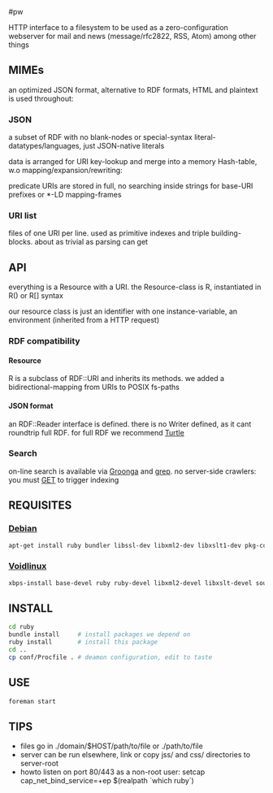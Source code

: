 #pw

HTTP interface to a filesystem to be used as a zero-configuration webserver for mail and news (message/rfc2822, RSS, Atom) among other things

## MIMEs
an optimized JSON format, alternative to RDF formats, HTML and plaintext is used throughout:

### JSON
a subset of RDF with no blank-nodes or special-syntax literal-datatypes/languages, just JSON-native literals

data is arranged for URI key-lookup and merge into a memory Hash-table, w.o mapping/expansion/rewriting:

predicate URIs are stored in full, no searching inside strings for base-URI prefixes or *-LD mapping-frames

### URI list
files of one URI per line. used as primitive indexes and triple building-blocks. about as trivial as parsing can get


## API
everything is a Resource with a URI. the Resource-class is R, instantiated in R() or R[] syntax

our resource class is just an identifier with one instance-variable, an environment (inherited from a HTTP request)

### RDF compatibility

#### Resource
R is a subclass of RDF::URI and inherits its methods. we added a bidirectional-mapping from URIs to POSIX fs-paths


#### JSON format
an RDF::Reader interface is defined. there is no Writer defined, as it cant roundtrip full RDF. for full RDF we recommend [Turtle](http://www.w3.org/TeamSubmission/turtle/)

### Search
on-line search is available via [Groonga](http://groonga.org/) and [grep](http://www.gnu.org/software/grep/manual/grep.html). no server-side crawlers: you must [GET](man/GET.html) to trigger indexing

## REQUISITES

### [Debian](http://www.debian.org/)
``` sh
apt-get install ruby bundler libssl-dev libxml2-dev libxslt1-dev pkg-config python-pygments
```

### [Voidlinux](http://www.voidlinux.eu/)
``` sh
xbps-install base-devel ruby ruby-devel libxml2-devel libxslt-devel source-highlight python-Pygments && gem install bundler
```
## INSTALL
``` sh
cd ruby
bundle install     # install packages we depend on
ruby install       # install this package
cd ..
cp conf/Procfile . # deamon configuration, edit to taste
```

## USE
``` sh
foreman start
```

## TIPS
* files go in ./domain/$HOST/path/to/file or ./path/to/file
* server can be run elsewhere, link or copy jss/ and css/ directories to server-root
* howto listen on port 80/443 as a non-root user: setcap cap_net_bind_service=+ep $(realpath \`which ruby\`)

